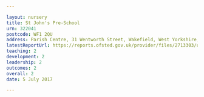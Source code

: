```yaml
---

layout: nursery
title: St John's Pre-School
urn: 322041
postcode: WF1 2QU
address: Parish Centre, 31 Wentworth Street, Wakefield, West Yorkshire, WF1 2QU
latestReportUrl: https://reports.ofsted.gov.uk/provider/files/2713303/urn/322041.pdf
teaching: 2
development: 2
leadership: 2
outcomes: 2
overall: 2
date: 5 July 2017

---
```

